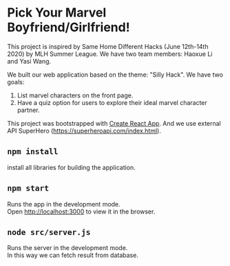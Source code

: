 # Pick Your Marvel Boyfriend/Girlfriend!

This project is inspired by Same Home Different Hacks (June 12th-14th 2020) by MLH Summer League. We have two team members: Haoxue Li and Yasi Wang.

We built our web application based on the theme: "Silly Hack". We have two goals:
1. List marvel characters on the front page.
2. Have a quiz option for users to explore their ideal marvel character partner.

This project was bootstrapped with [Create React App](https://github.com/facebook/create-react-app). And we use external API  SuperHero (https://superheroapi.com/index.html).

## `npm install`

install all libraries for building the application.

## `npm start`

Runs the app in the development mode.<br />
Open [http://localhost:3000](http://localhost:3000) to view it in the browser.

## `node src/server.js`

Runs the server in the development mode. <br />
In this way we can fetch result from database.



